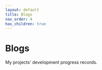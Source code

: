 ```yaml
---
layout: default
title: Blogs
nav_order: 4
has_children: true
---
```


# Blogs

My projects' development progress records.
